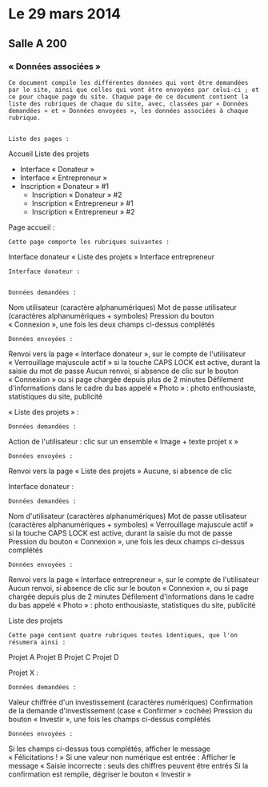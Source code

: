 ﻿# Le 29 mars 2014
## Salle A 200

### « Données associées »


	Ce document compile les différentes données qui vont être demandées par le site, ainsi que celles qui vont être envoyées par celui-ci ; et ce pour chaque page du site. Chaque page de ce document contient la liste des rubriques de chaque du site, avec, classées par « Données demandées » et « Données envoyées », les données associées à chaque rubrique.


	Liste des pages :

Accueil
Liste des projets
- Interface « Donateur »
- Interface « Entrepreneur »
- Inscription « Donateur » #1
  - Inscription « Donateur » #2
  - Inscription « Entrepreneur » #1
  - Inscription « Entrepreneur » #2


Page accueil :


	Cette page comporte les rubriques suivantes :

Interface donateur
« Liste des projets »
Interface entrepreneur


	Interface donateur :


	Données demandées :

Nom utilisateur (caractère alphanumériques)
Mot de passe utilisateur (caractères alphanumériques + symboles)
Pression du bouton « Connexion », une fois les deux champs ci-dessus complétés

	Données envoyées :

Renvoi vers la page « Interface donateur », sur le compte de l'utilisateur
« Verrouillage majuscule actif » si la touche CAPS LOCK est active, durant la saisie du mot de passe
Aucun renvoi, si absence de clic sur le bouton « Connexion » ou si page chargée depuis plus de 2 minutes
Défilement d'informations dans le cadre du bas appelé « Photo » : photo enthousiaste, statistiques du site, publicité


« Liste des projets » :


	Données demandées :

Action de l'utilisateur : clic sur un ensemble « Image + texte projet x »


	Données envoyées :

Renvoi vers la page « Liste des projets »
Aucune, si absence de clic


Interface donateur :


	Données demandées :

Nom d'utilisateur (caractères alphanumériques)
Mot de passe utilisateur (caractères alphanumériques + symboles)
« Verrouillage majuscule actif » si la touche CAPS LOCK est active, durant la saisie du mot de passe
Pression du bouton « Connexion », une fois les deux champs ci-dessus complétés

	Données envoyées :

Renvoi vers la page « Interface entrepreneur », sur le compte de l'utilisateur
Aucun renvoi, si absence de clic sur le bouton « Connexion », ou si page chargée depuis plus de 2 minutes
Défilement d'informations dans le cadre du bas appelé « Photo » : photo enthousiaste, statistiques du site, publicité


Liste des projets


	Cette page contient quatre rubriques toutes identiques, que l'on résumera ainsi :


Projet A
Projet B
Projet C
Projet D


Projet X :


	Données demandées :


Valeur chiffrée d'un investissement (caractères numériques)
Confirmation de la demande d'investissement (case « Confirmer » cochée)
Pression du bouton « Investir », une fois les champs ci-dessus complétés


	Données envoyées :


Si les champs ci-dessus tous complétés, afficher le message « Félicitations ! »
Si une valeur non numérique est entrée :
Afficher le message « Saisie incorrecte : seuls des chiffres peuvent être entrés
Si la confirmation est remplie, dégriser le bouton « Investir »

